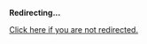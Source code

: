 <!DOCTYPE html>
<html>
<head>
<title>Redirecting...</title>
<link rel="canonical" href="http://mstksg.github.com/inCode/entry/an-open-list-of-functions-to-compose-functions.md"/>
<meta http-equiv="content-type" content="text/html; charset=utf-8" />
<meta http-equiv="refresh" content="0; url=#{destination_path}" />
</head>
<body>
  <p><strong>Redirecting...</strong></p>
  <p><a href='http://mstksg.github.com/inCode/entry/an-open-list-of-functions-to-compose-functions.md'>Click here if you are not redirected.</a></p>
  <script>
    document.location.href = "http://mstksg.github.com/inCode/entry/an-open-list-of-functions-to-compose-functions.md";
  </script>
</body>
</html>
